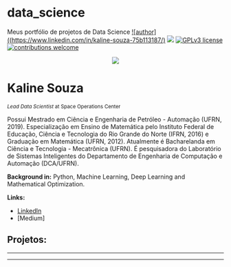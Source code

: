 # data_science
Meus portfólio de projetos de Data Science
[![author]((https://www.linkedin.com/in/kaline-souza-75b113187/)](https://www.linkedin.com/in/kaline-souza-75b113187/) [![](https://img.shields.io/badge/python-3.7+-blue.svg)](https://www.python.org/downloads/release/python-365/) [![GPLv3 license](https://img.shields.io/badge/License-GPLv3-blue.svg)](http://perso.crans.org/besson/LICENSE.html) [![contributions welcome](https://img.shields.io/badge/contributions-welcome-brightgreen.svg?style=flat)](https://github.com/carlosfab/data_science/issues)

<p align="center">
  <img src="banner.png" >
</p>

# Kaline Souza
<sub>*Lead Data Scientist* at Space Operations Center</sub>

Possui Mestrado em Ciência e Engenharia de Petróleo - Automação (UFRN, 2019). Especialização em Ensino de Matemática pelo Instituto Federal de Educação, Ciência e Tecnologia do Rio Grande do Norte (IFRN, 2016) e Graduação em Matemática (UFRN, 2012). Atualmente é Bacharelanda em Ciência e Tecnologia - Mecatrônica (UFRN). É pesquisadora do Laboratório de Sistemas Inteligentes do Departamento de Engenharia de Computação e Automação (DCA/UFRN).

**Background in:** Python, Machine Learning, Deep Learning and Mathematical Optimization.

**Links:**
* [LinkedIn](https://www.linkedin.com/in/kaline-souza-75b113187/)
* [Medium]


## Projetos:

* **
---




